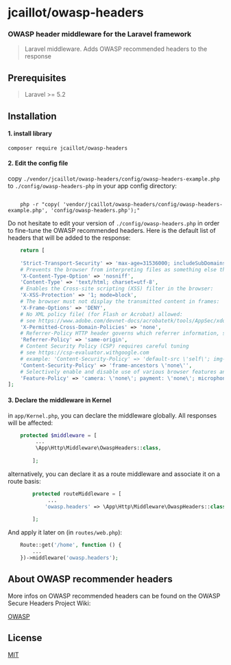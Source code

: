 # jcaillot/owasp-headers

### OWASP header middleware for the Laravel framework

> Laravel middleware. Adds OWASP recommended headers to the response

## Prerequisites

> Laravel >= 5.2

## Installation

#### 1. install library

```shell
composer require jcaillot/owasp-headers
```

#### 2. Edit the config file

copy `./vendor/jcaillot/owasp-headers/config/owasp-headers-example.php` to `./config/owasp-headers-php`
in your app config directory:

```shell

    php -r "copy( 'vendor/jcaillot/owasp-headers/config/owasp-headers-example.php', 'config/owasp-headers.php');"

```

Do not hesitate to edit your version of `./config/owasp-headers.php` in order to fine-tune the OWASP recommended
headers. Here is the default list of headers that will be added to the response:

```php
    return [
    
    'Strict-Transport-Security' => 'max-age=31536000; includeSubDomains; preload',
    # Prevents the browser from interpreting files as something else than declared by the content type:
    'X-Content-Type-Option' => 'nosniff',
    'Content-Type' => 'text/html; charset=utf-8',
    # Enables the Cross-site scripting (XSS) filter in the browser:
    'X-XSS-Protection' => '1; mode=block',
    # The browser must not display the transmitted content in frames:
    'X-Frame-Options' => 'DENY',
    # No XML policy file( (for Flash or Acrobat) allowed:
    # see https://www.adobe.com/devnet-docs/acrobatetk/tools/AppSec/xdomain.html
    'X-Permitted-Cross-Domain-Policies' => 'none',
    # Referrer-Policy HTTP header governs which referrer information, sent in the Referer header, should be included:
    'Referrer-Policy' => 'same-origin',
    # Content Security Policy (CSP) requires careful tuning
    # see https://csp-evaluator.withgoogle.com
    # example: 'Content-Security-Policy' => 'default-src \'self\'; img-src \'self\'; script-src \'self\'; frame-ancestors \'none\'',
    'Content-Security-Policy' => 'frame-ancestors \'none\'',
    # Selectively enable and disable use of various browser features and APIs
    'Feature-Policy' => 'camera: \'none\'; payment: \'none\'; microphone: \'none\'',
];

```

#### 3. Declare the middleware in Kernel

in `app/Kernel.php`, you can declare the middleware globally. All responses will be affected:

```php
    protected $middleware = [
         ...
         \App\Http\Middleware\OwaspHeaders::class,
         
        ];
```

alternatively, you can declare it as a route middleware and associate it on a route basis:

```php
        protected routeMiddleware = [
             ...
            'owasp.headers' => \App\Http\Middleware\OwaspHeaders::class,
        
        ];
```

And apply it later on (in `routes/web.php`):

```php
    Route::get('/home', function () {
        ...
    })->middleware('owasp.headers');
```

## About OWASP recommender headers

More infos on OWASP recommended headers can be found on the OWASP Secure Headers Project Wiki:

[OWASP](https://wiki.owasp.org/index.php/OWASP_Secure_Headers_Project#tab=Headers)

## License

[MIT](https://choosealicense.com/licenses/mit/)


